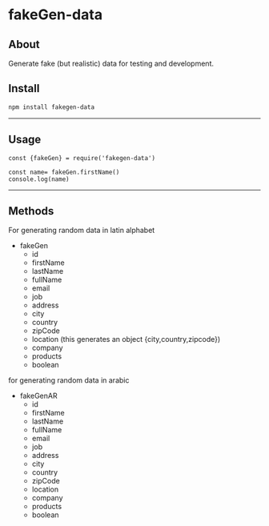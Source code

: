 # fakeGen-data

## About

Generate fake (but realistic) data for testing and development.



## Install

```bash
npm install fakegen-data
```

---

## Usage

```Js
const {fakeGen} = require('fakegen-data')

const name= fakeGen.firstName()
console.log(name)
```
---


## Methods

For generating random data in latin alphabet

- fakeGen    
    - id
    - firstName
    - lastName
    - fullName
    - email
    - job
    - address
    - city
    - country
    - zipCode
    - location (this generates an object {city,country,zipcode})
    - company
    - products
    - boolean

for generating random data in arabic

- fakeGenAR
    - id
    - firstName
    - lastName
    - fullName
    - email
    - job
    - address
    - city
    - country
    - zipCode
    - location
    - company
    - products
    - boolean


